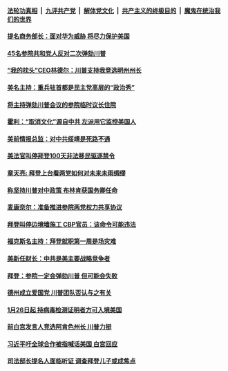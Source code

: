 

####  [法轮功真相](../../../../basic/blob/master/README.md?t=01271402) &nbsp;|&nbsp; [九评共产党](../../../../9ping.md/blob/master/README.md?t=01271402) &nbsp;|&nbsp; [解体党文化](../../../../jtdwh.md/blob/master/README.md?t=01271402)  &nbsp;|&nbsp; [共产主义的终极目的](../../../../gczydzjmd.md/blob/master/README.md?t=01271402) &nbsp;|&nbsp; [魔鬼在统治我们的世界](../../../../mgztzwmdsj.md/blob/master/README.md?t=01271402) 

#### [提名商务部长：面对华为威胁 将尽力保护美国](../pages/soh6/467876.md?t=01271402) 
#### [45名参院共和党人反对二次弹劾川普 ](../pages/soh6/467984.md?t=01271402) 
#### [“我的枕头”CEO林德尔：川普支持我竞选明州州长](../pages/soh6/468023.md?t=01271402) 
#### [美名主持：重兵驻首都是民主党高层的“政治秀”](../pages/soh6/468014.md?t=01271402) 
#### [将主持弹劾川普会议的参院临时议长住院](../pages/soh6/468011.md?t=01271402) 
#### [霍利：“取消文化”源自中共 左派用它监控美国人](../pages/soh6/467957.md?t=01271402) 
#### [美前情报总监：对中共绥靖是死路不通](../pages/soh6/467945.md?t=01271402) 
#### [美法官叫停拜登100天非法移民驱逐禁令](../pages/soh6/467975.md?t=01271402) 
#### [章天亮: 拜登上台看两党如何对未来未雨绸缪](../pages/soh6/467960.md?t=01271402) 
#### [称坚持川普对中政策  布林肯获国务卿任命](../pages/soh6/467927.md?t=01271402) 
#### [麦康奈尔：准备推进参院两党权力共享协议](../pages/soh6/467951.md?t=01271402) 
#### [拜登叫停边境墙施工 CBP官员：该命令可能违法](../pages/soh6/467942.md?t=01271402) 
#### [福克斯名主持：拜登就职第一周是场灾难](../pages/soh6/467924.md?t=01271402) 
#### [美新任财长：中共是美主要战略竞争者](../pages/soh6/467930.md?t=01271402) 
#### [拜登：参院一定会弹劾川普 但可能会失败](../pages/soh6/467921.md?t=01271402) 
#### [德州成立爱国党 川普团队否认与之有关](../pages/soh6/467912.md?t=01271402) 
#### [1月26日起 持病毒检测证明者方可入境美国 ](../pages/soh6/467903.md?t=01271402) 
#### [前白宫发言人竞选阿肯色州长 川普力挺](../pages/soh6/467897.md?t=01271402) 
#### [习近平吁全球合作被指喊话美国 白宫回应](../pages/soh6/467888.md?t=01271402) 
#### [司法部长提名人面临听证 调查拜登儿子或成焦点](../pages/soh6/467840.md?t=01271402) 
